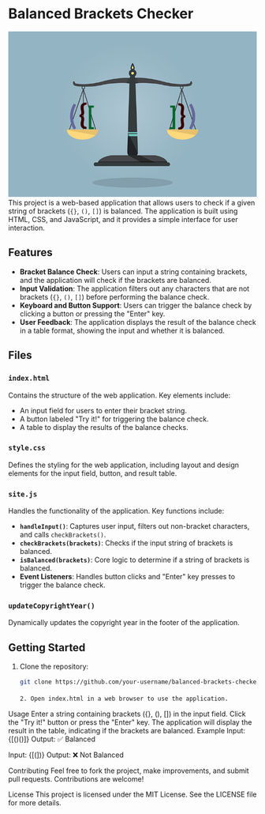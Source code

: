 # Balanced Brackets Checker
![alt text](balancedBracketsImg.png)
This project is a web-based application that allows users to check if a given string of brackets (`{}`, `()`, `[]`) is balanced. The application is built using HTML, CSS, and JavaScript, and it provides a simple interface for user interaction.

## Features
- **Bracket Balance Check**: Users can input a string containing brackets, and the application will check if the brackets are balanced.
- **Input Validation**: The application filters out any characters that are not brackets (`{}`, `()`, `[]`) before performing the balance check.
- **Keyboard and Button Support**: Users can trigger the balance check by clicking a button or pressing the "Enter" key.
- **User Feedback**: The application displays the result of the balance check in a table format, showing the input and whether it is balanced.

## Files

### `index.html`
Contains the structure of the web application. Key elements include:
- An input field for users to enter their bracket string.
- A button labeled "Try it!" for triggering the balance check.
- A table to display the results of the balance checks.

### `style.css`
Defines the styling for the web application, including layout and design elements for the input field, button, and result table.

### `site.js`
Handles the functionality of the application. Key functions include:
- **`handleInput()`**: Captures user input, filters out non-bracket characters, and calls `checkBrackets()`.
- **`checkBrackets(brackets)`**: Checks if the input string of brackets is balanced.
- **`isBalanced(brackets)`**: Core logic to determine if a string of brackets is balanced.
- **Event Listeners**: Handles button clicks and "Enter" key presses to trigger the balance check.

### `updateCopyrightYear()`
Dynamically updates the copyright year in the footer of the application.

## Getting Started

1. Clone the repository:
   ```bash
   git clone https://github.com/your-username/balanced-brackets-checker.git

   2. Open index.html in a web browser to use the application.
Usage
Enter a string containing brackets ({}, (), []) in the input field.
Click the "Try it!" button or press the "Enter" key.
The application will display the result in the table, indicating if the brackets are balanced.
Example
Input: {[()()]}
Output: ✅ Balanced

Input: {[(])}
Output: ❌ Not Balanced

Contributing
Feel free to fork the project, make improvements, and submit pull requests. Contributions are welcome!

License
This project is licensed under the MIT License. See the LICENSE file for more details.
